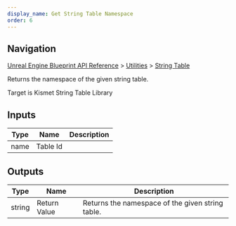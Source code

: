 ```yaml
---
display_name: Get String Table Namespace
order: 6
---
```

## Navigation

[Unreal Engine Blueprint API Reference](https://dev.epicgames.com/documentation/en-us/unreal-engine/BlueprintAPI) > [Utilities](https://dev.epicgames.com/documentation/en-us/unreal-engine/BlueprintAPI/Utilities) > [String Table](https://dev.epicgames.com/documentation/en-us/unreal-engine/BlueprintAPI/Utilities/StringTable)

Returns the namespace of the given string table.

Target is Kismet String Table Library

## Inputs

| Type | Name | Description |
| --- | --- | --- |
| name | Table Id |  |

## Outputs

| Type | Name | Description |
| --- | --- | --- |
| string | Return Value | Returns the namespace of the given string table. |
